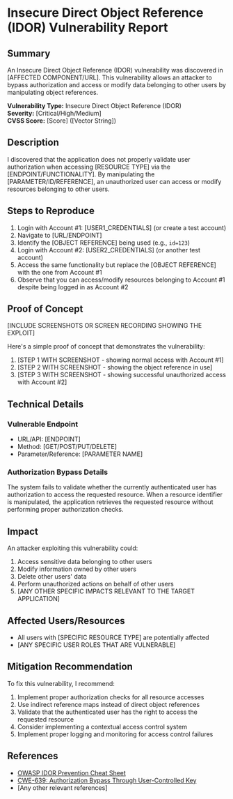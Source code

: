 # Insecure Direct Object Reference (IDOR) Vulnerability Report

## Summary

An Insecure Direct Object Reference (IDOR) vulnerability was discovered in [AFFECTED COMPONENT/URL]. This vulnerability allows an attacker to bypass authorization and access or modify data belonging to other users by manipulating object references.

**Vulnerability Type:** Insecure Direct Object Reference (IDOR)  
**Severity:** [Critical/High/Medium]  
**CVSS Score:** [Score] ([Vector String])

## Description

I discovered that the application does not properly validate user authorization when accessing [RESOURCE TYPE] via the [ENDPOINT/FUNCTIONALITY]. By manipulating the [PARAMETER/ID/REFERENCE], an unauthorized user can access or modify resources belonging to other users.

## Steps to Reproduce

1. Login with Account #1: [USER1_CREDENTIALS] (or create a test account)
2. Navigate to [URL/ENDPOINT]
3. Identify the [OBJECT REFERENCE] being used (e.g., `id=123`)
4. Login with Account #2: [USER2_CREDENTIALS] (or another test account)
5. Access the same functionality but replace the [OBJECT REFERENCE] with the one from Account #1
6. Observe that you can access/modify resources belonging to Account #1 despite being logged in as Account #2

## Proof of Concept

[INCLUDE SCREENSHOTS OR SCREEN RECORDING SHOWING THE EXPLOIT]

Here's a simple proof of concept that demonstrates the vulnerability:

1. [STEP 1 WITH SCREENSHOT - showing normal access with Account #1]
2. [STEP 2 WITH SCREENSHOT - showing the object reference in use]
3. [STEP 3 WITH SCREENSHOT - showing successful unauthorized access with Account #2]

## Technical Details

### Vulnerable Endpoint

- URL/API: [ENDPOINT]
- Method: [GET/POST/PUT/DELETE]
- Parameter/Reference: [PARAMETER NAME]

### Authorization Bypass Details

The system fails to validate whether the currently authenticated user has authorization to access the requested resource. When a resource identifier is manipulated, the application retrieves the requested resource without performing proper authorization checks.

## Impact

An attacker exploiting this vulnerability could:

1. Access sensitive data belonging to other users
2. Modify information owned by other users
3. Delete other users' data
4. Perform unauthorized actions on behalf of other users
5. [ANY OTHER SPECIFIC IMPACTS RELEVANT TO THE TARGET APPLICATION]

## Affected Users/Resources

- All users with [SPECIFIC RESOURCE TYPE] are potentially affected
- [ANY SPECIFIC USER ROLES THAT ARE VULNERABLE]

## Mitigation Recommendation

To fix this vulnerability, I recommend:

1. Implement proper authorization checks for all resource accesses
2. Use indirect reference maps instead of direct object references
3. Validate that the authenticated user has the right to access the requested resource
4. Consider implementing a contextual access control system
5. Implement proper logging and monitoring for access control failures

## References

- [OWASP IDOR Prevention Cheat Sheet](https://cheatsheetseries.owasp.org/cheatsheets/Insecure_Direct_Object_Reference_Prevention_Cheat_Sheet.html)
- [CWE-639: Authorization Bypass Through User-Controlled Key](https://cwe.mitre.org/data/definitions/639.html)
- [Any other relevant references]
